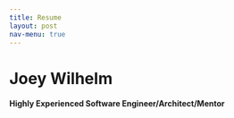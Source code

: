 ```yaml
---
title: Resume
layout: post
nav-menu: true
---
```

<h1>Joey Wilhelm</h1>
<h4>Highly Experienced Software Engineer/Architect/Mentor</h4>

